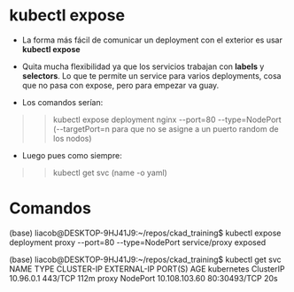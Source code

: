 # kubectl expose

- La forma más fácil de comunicar un deployment con el exterior es usar **kubectl expose**

- Quita mucha flexibilidad ya que los servicios trabajan con **labels** y **selectors**. Lo que te permite un service para varios deployments, cosa que no pasa con expose, pero para empezar va guay.

- Los comandos serían:

>> kubectl expose deployment nginx --port=80 --type=NodePort (--targetPort=n para que no se asigne a un puerto random de los nodos)

- Luego pues como siempre:

>> kubectl get svc (name -o yaml)

# Comandos

(base) liacob@DESKTOP-9HJ41J9:~/repos/ckad_training$ kubectl expose deployment proxy --port=80 --type=NodePort
service/proxy exposed

(base) liacob@DESKTOP-9HJ41J9:~/repos/ckad_training$ kubectl get svc
NAME         TYPE        CLUSTER-IP      EXTERNAL-IP   PORT(S)        AGE
kubernetes   ClusterIP   10.96.0.1       <none>        443/TCP        112m
proxy        NodePort    10.108.103.60   <none>        80:30493/TCP   20s

